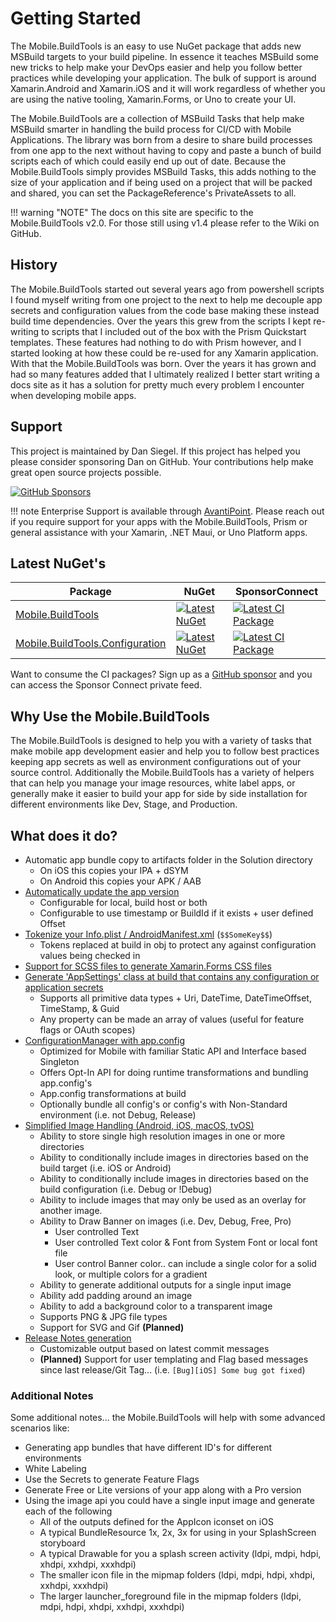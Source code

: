 # Getting Started

The Mobile.BuildTools is an easy to use NuGet package that adds new MSBuild targets to your build pipeline. In essence it teaches MSBuild some new tricks to help make your DevOps easier and help you follow better practices while developing your application. The bulk of support is around Xamarin.Android and Xamarin.iOS and it will work regardless of whether you are using the native tooling, Xamarin.Forms, or Uno to create your UI.

The Mobile.BuildTools are a collection of MSBuild Tasks that help make MSBuild smarter in handling the build process for CI/CD with Mobile Applications. The library was born from a desire to share build processes from one app to the next without having to copy and paste a bunch of build scripts each of which could easily end up out of date. Because the Mobile.BuildTools simply provides MSBuild Tasks, this adds nothing to the size of your application and if being used on a project that will be packed and shared, you can set the PackageReference's PrivateAssets to all.

!!! warning "NOTE"
    The docs on this site are specific to the Mobile.BuildTools v2.0. For those still using v1.4 please refer to the Wiki on GitHub.

## History

The Mobile.BuildTools started out several years ago from powershell scripts I found myself writing from one project to the next to help me decouple app secrets and configuration values from the code base making these instead build time dependencies. Over the years this grew from the scripts I kept re-writing to scripts that I included out of the box with the Prism Quickstart templates. These features had nothing to do with Prism however, and I started looking at how these could be re-used for any Xamarin application. With that the Mobile.BuildTools was born. Over the years it has grown and had so many features added that I ultimately realized I better start writing a docs site as it has a solution for pretty much every problem I encounter when developing mobile apps.

## Support

This project is maintained by Dan Siegel. If this project has helped you please consider sponsoring Dan on GitHub. Your contributions help make great open source projects possible.

[![GitHub Sponsors](https://github.blog/wp-content/uploads/2019/05/mona-heart-featured.png?fit=600%2C315)][sponsor]

!!! note
    Enterprise Support is available through [AvantiPoint](https://avantipoint.com). Please reach out if you require support for your apps with the Mobile.BuildTools, Prism or general assistance with your Xamarin, .NET Maui, or Uno Platform apps.

## Latest NuGet's

| Package | NuGet | SponsorConnect |
| --------------- | ----- | ---- |
| [Mobile.BuildTools][BuildToolsNuGet] | [![Latest NuGet][BuildToolsNuGetShield]][BuildToolsNuGet] | [![Latest CI Package][BuildToolsSponsorConnectShield]][BuildToolsSponsorConnect] |
| [Mobile.BuildTools.Configuration][BuildToolsConfigNuGet] | [![Latest NuGet][BuildToolsConfigNuGetShield]][BuildToolsConfigNuGet] | [![Latest CI Package][BuildToolsConfigSponsorConnectShield]][BuildToolsConfigSponsorConnect] |

Want to consume the CI packages? Sign up as a [GitHub sponsor][sponsor] and you can access the Sponsor Connect private feed.

## Why Use the Mobile.BuildTools

The Mobile.BuildTools is designed to help you with a variety of tasks that make mobile app development easier and help you to follow best practices keeping app secrets as well as environment configurations out of your source control. Additionally the Mobile.BuildTools has a variety of helpers that can help you manage your image resources, white label apps, or generally make it easier to build your app for side by side installation for different environments like Dev, Stage, and Production.

## What does it do?

- Automatic app bundle copy to artifacts folder in the Solution directory
    - On iOS this copies your IPA + dSYM
    - On Android this copies your APK / AAB
- [Automatically update the app version](manifests/versioning.md)
    - Configurable for local, build host or both
    - Configurable to use timestamp or BuildId if it exists + user defined Offset
- [Tokenize your Info.plist / AndroidManifest.xml](manifests/index.md) (`$$SomeKey$$`)
    - Tokens replaced at build in obj to protect any against configuration values being checked in
- [Support for SCSS files to generate Xamarin.Forms CSS files](scss-to-css/index.md)
- [Generate 'AppSettings' class at build that contains any configuration or application secrets](config/appsettings/index.md)
    - Supports all primitive data types + Uri, DateTime, DateTimeOffset, TimeStamp, & Guid
    - Any property can be made an array of values (useful for feature flags or OAuth scopes)
- [ConfigurationManager with app.config](config/app.config/index.md)
    - Optimized for Mobile with familiar Static API and Interface based Singleton
    - Offers Opt-In API for doing runtime transformations and bundling app.config's
    - App.config transformations at build
    - Optionally bundle all config's or config's with Non-Standard environment (i.e. not Debug, Release)
- [Simplified Image Handling (Android, iOS, macOS, tvOS)](images/index.md)
    - Ability to store single high resolution images in one or more directories
    - Ability to conditionally include images in directories based on the build target (i.e. iOS or Android)
    - Ability to conditionally include images in directories based on the build configuration (i.e. Debug or !Debug)
    - Ability to include images that may only be used as an overlay for another image.
    - Ability to Draw Banner on images (i.e. Dev, Debug, Free, Pro)
        - User controlled Text
        - User controlled Text color & Font from System Font or local font file
        - User control Banner color.. can include a single color for a solid look, or multiple colors for a gradient
    - Ability to generate additional outputs for a single input image
    - Ability add padding around an image
    - Ability to add a background color to a transparent image
    - Supports PNG & JPG file types
    - Support for SVG and Gif **(Planned)**
- [Release Notes generation](release-notes.md)
    - Customizable output based on latest commit messages
    - **(Planned)** Support for user templating and Flag based messages since last release/Git Tag... (i.e. `[Bug][iOS] Some bug got fixed`)

### Additional Notes

Some additional notes... the Mobile.BuildTools will help with some advanced scenarios like:

- Generating app bundles that have different ID's for different environments
- White Labeling
- Use the Secrets to generate Feature Flags
- Generate Free or Lite versions of your app along with a Pro version
- Using the image api you could have a single input image and generate each of the following
    - All of the outputs defined for the AppIcon iconset on iOS
    - A typical BundleResource 1x, 2x, 3x for using in your SplashScreen storyboard
    - A typical Drawable for you a splash screen activity (ldpi, mdpi, hdpi, xhdpi, xxhdpi, xxxhdpi)
    - The smaller icon file in the mipmap folders (ldpi, mdpi, hdpi, xhdpi, xxhdpi, xxxhdpi)
    - The larger launcher_foreground file in the mipmap folders (ldpi, mdpi, hdpi, xhdpi, xxhdpi, xxxhdpi)

[sponsor]: https://xam.dev/sponor-buildtools

[PrismNuGetShield]: https://img.shields.io/nuget/vpre/Prism.MFractor.Config.svg

[BuildToolsNuGet]: https://www.nuget.org/packages/Mobile.BuildTools/
[BuildToolsNuGetShield]: https://img.shields.io/nuget/vpre/Mobile.BuildTools.svg
[BuildToolsSponsorConnect]: https://sponsorconnect.dev/nuget/package/Mobile.BuildTools/
[BuildToolsSponsorConnectShield]: https://img.shields.io/endpoint?url=https%3A%2F%2Fsponsorconnect.dev%2Fshield%2FMobile.BuildTools%2Fvpre

[BuildToolsConfigNuGet]: https://www.nuget.org/packages/Mobile.BuildTools.Configuration/
[BuildToolsConfigNuGetShield]: https://img.shields.io/nuget/vpre/Mobile.BuildTools.Configuration.svg
[BuildToolsConfigSponsorConnect]: https://sponsorconnect.dev/nuget/package/Mobile.BuildTools.Configuration/
[BuildToolsConfigSponsorConnectShield]: https://img.shields.io/endpoint?url=https%3A%2F%2Fsponsorconnect.dev%2Fshield%2FMobile.BuildTools.Configuration%2Fvpre
